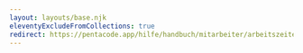 ```yaml
---
layout: layouts/base.njk
eleventyExcludeFromCollections: true
redirect: https://pentacode.app/hilfe/handbuch/mitarbeiter/arbeitszeiten/#das-arbeitszeitblatt
---
```

